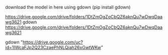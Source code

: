

download the model in here
using gdown (pip install gdown)

https://drive.google.com/drive/folders/1DtZmOgZoCbQZ6aknQu7wDwqDaawg3621
gdown https://drive.google.com/drive/folders/1DtZmOgZoCbQZ6aknQu7wDwqDaawg3621

gdown "https://drive.google.com/uc?id=1IWcaFJp2Q23CzaePhNLQiah26xGwtWKw"